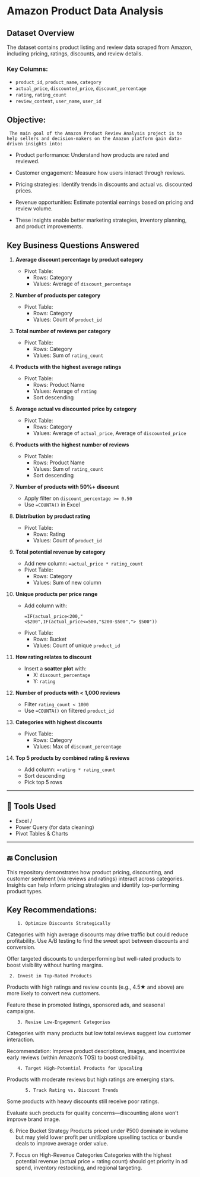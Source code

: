 # Amazon Product Data Analysis 

##  Dataset Overview
The dataset contains product listing and review data scraped from Amazon, including pricing, ratings, discounts, and review details.

###  Key Columns:
- `product_id`, `product_name`, `category`
- `actual_price`, `discounted_price`, `discount_percentage`
- `rating`, `rating_count`
- `review_content`, `user_name`, `user_id`
  
 ##  Objective:
     The main goal of the Amazon Product Review Analysis project is to help sellers and decision-makers on the Amazon platform gain data-driven insights into:

  -   Product performance: Understand how products are rated and reviewed.
        
  -  Customer engagement: Measure how users interact through reviews.

  -  Pricing strategies: Identify trends in discounts and actual vs. discounted prices.

  - Revenue opportunities: Estimate potential earnings based on pricing and review volume.

  - These insights enable better marketing strategies, inventory planning, and product improvements.


##  Key Business Questions Answered

1. **Average discount percentage by product category**
   - Pivot Table:
     - Rows: Category
     - Values: Average of `discount_percentage`

2. **Number of products per category**
   - Pivot Table:
     - Rows: Category
     - Values: Count of `product_id`

3. **Total number of reviews per category**
   - Pivot Table:
     - Rows: Category
     - Values: Sum of `rating_count`

4. **Products with the highest average ratings**
   - Pivot Table:
     - Rows: Product Name
     - Values: Average of `rating`
     - Sort descending

5. **Average actual vs discounted price by category**
   - Pivot Table:
     - Rows: Category
     - Values: Average of `actual_price`, Average of `discounted_price`

6. **Products with the highest number of reviews**
   - Pivot Table:
     - Rows: Product Name
     - Values: Sum of `rating_count`
     - Sort descending

7. **Number of products with 50%+ discount**
   - Apply filter on `discount_percentage >= 0.50`
   - Use `=COUNTA()` in Excel

8. **Distribution by product rating**
   - Pivot Table:
     - Rows: Rating
     - Values: Count of `product_id`

9. **Total potential revenue by category**
   - Add new column: `=actual_price * rating_count`
   - Pivot Table:
     - Rows: Category
     - Values: Sum of new column

10. **Unique products per price range**
    - Add column with:
      ```excel
      =IF(actual_price<200,"<$200",IF(actual_price<=500,"$200-$500","> $500"))
      ```
    - Pivot Table:
      - Rows: Bucket
      - Values: Count of unique `product_id`

11. **How rating relates to discount**
    - Insert a **scatter plot** with:
      - X: `discount_percentage`
      - Y: `rating`

12. **Number of products with < 1,000 reviews**
    - Filter `rating_count < 1000`
    - Use `=COUNTA()` on filtered `product_id`

13. **Categories with highest discounts**
    - Pivot Table:
      - Rows: Category
      - Values: Max of `discount_percentage`

14. **Top 5 products by combined rating & reviews**
    - Add column: `=rating * rating_count`
    - Sort descending
    - Pick top 5 rows

---

## 🧩 Tools Used
- Excel / 
- Power Query (for data cleaning)
- Pivot Tables & Charts

---

## 🔚 Conclusion
This repository demonstrates how product pricing, discounting, and customer sentiment (via reviews and ratings) interact across categories. Insights can help inform pricing strategies and identify top-performing product types.
## Key Recommendations:
        1. Optimize Discounts Strategically
Categories with high average discounts may drive traffic but could reduce profitability. Use A/B testing to find the sweet spot between discounts and conversion.

Offer targeted discounts to underperforming but well-rated products to boost visibility without hurting margins.


     2. Invest in Top-Rated Products
Products with high ratings and review counts (e.g., 4.5★ and above) are more likely to convert new customers.

Feature these in promoted listings, sponsored ads, and seasonal campaigns.


        3. Revise Low-Engagement Categories
Categories with many products but low total reviews suggest low customer interaction.

Recommendation: Improve product descriptions, images, and incentivize early reviews (within Amazon’s TOS) to boost credibility.


        4. Target High-Potential Products for Upscaling
Products with moderate reviews but high ratings are emerging stars.



           5. Track Rating vs. Discount Trends
Some products with heavy discounts still receive poor ratings.

 Evaluate such products for quality concerns—discounting alone won’t improve brand image.

6. Price Bucket Strategy
Products priced under ₹500 dominate in volume but may yield lower profit per unitExplore upselling tactics or bundle deals to improve average order value.

7. Focus on High-Revenue Categories
Categories with the highest potential revenue (actual price × rating count) should get priority in ad spend, inventory restocking, and regional targeting.













